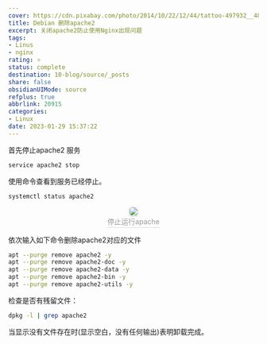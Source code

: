 ```yaml
---
cover: https://cdn.pixabay.com/photo/2014/10/22/12/44/tattoo-497932__480.jpg
title: Debian 删除apache2
excerpt: 关闭apache2防止使用Nginx出现问题
tags:
- Linus
- nginx
rating: ⭐
status: complete
destination: 10-blog/source/_posts
share: false
obsidianUIMode: source
refplus: true
abbrlink: 20915
categories:
- Linux
date: 2023-01-29 15:37:22
---
```


首先停止apache2 服务

```bash
service apache2 stop
```

使用命令查看到服务已经停止。

```bash
systemctl status apache2
```

<center>
    <img style="border-radius: 0.3125em;
    box-shadow: 0 2px 4px 0 rgba(34,36,38,.12),0 2px 10px 0 rgba(34,36,38,.08);"
    src="https://i.imgur.com/Iu3vS6E.png">
    <br>
    <div style="color:orange; border-bottom: 1px solid #d9d9d9;
    display: inline-block;
    color: #999;
    padding: 2px;">停止运行apache
    </div>
</center>

依次输入如下命令删除apache2对应的文件

```bash
apt --purge remove apache2 -y
apt --purge remove apache2-doc -y
apt --purge remove apache2-data -y
apt --purge remove apache2-bin -y
apt --purge remove apache2-utils -y
```

检查是否有残留文件：

```bash
dpkg -l | grep apache2
```

当显示没有文件存在时(显示空白，没有任何输出)表明卸载完成。
